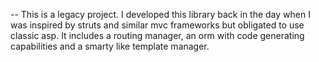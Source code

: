 --
This is a legacy project. I developed this library back in the day when I was inspired by struts and similar mvc frameworks but obligated to use classic asp. It includes a routing manager, an orm with code generating capabilities and a smarty like template manager.  
